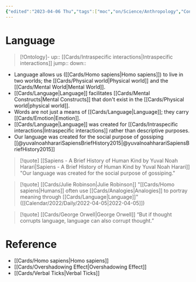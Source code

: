 ```yaml
---
{"edited":"2023-04-06 Thu","tags":["moc","on/Science/Anthropology","Concept"],"date created":"2022-02-20 Sun","dg-publish":true,"permalink":"/cards/language/","dgPassFrontmatter":true}
---
```


# Language

> [!Ontology]-
> up:: [[Cards/Intraspecific interactions\|Intraspecific interactions]]
> jump::
> down:: 

- Language allows us ([[Cards/Homo sapiens\|Homo sapiens]]) to live in two worlds; the [[Cards/Physical world\|Physical world]] and the [[Cards/Mental World\|Mental World]].
- [[Cards/Language\|Language]] facilitates [[Cards/Mental Constructs\|Mental Constructs]] that don't exist in the [[Cards/Physical world\|physical world]].
- Words are not just a means of [[Cards/Language\|Language]]; they carry [[Cards/Emotion\|Emotion]].
- [[Cards/Language\|Language]] was created for [[Cards/Intraspecific interactions\|Intraspecific interactions]] rather than descriptive purposes.
- Our language was created for the social purpose of gossiping [[@yuvalnoahharariSapiensBriefHistory2015\|@yuvalnoahharariSapiensBriefHistory2015]]

> [!quote] [[Sapiens - A Brief History of Human Kind by Yuval Noah Harari\|Sapiens - A Brief History of Human Kind by Yuval Noah Harari]]
> "Our language was created for the social purpose of gossiping."

> [!quote] [[Cards/Julie Robinson\|Julie Robinson]]
> "[[Cards/Homo sapiens\|Humans]] often use [[Cards/Analogies\|Analogies]] to portray meaning through [[Cards/Language\|Language]]" ([[Calendar/2022/Daily/2022-04-05\|2022-04-05]])

> [!quote] [[Cards/George Orwell\|George Orwell]]
> “But if thought corrupts language, language can also corrupt thought.”

# Reference

- [[Cards/Homo sapiens\|Homo sapiens]]
- [[Cards/Overshadowing Effect\|Overshadowing Effect]]
- [[Cards/Verbal Ticks\|Verbal Ticks]]